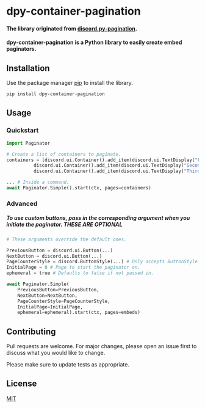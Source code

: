 # dpy-container-pagination

#### The library originated from [discord.py-pagination](https://github.com/soosBot-com/Pagination).

#### dpy-container-pagination is a Python library to easily create embed paginators.

## Installation

Use the package manager [pip](https://pip.pypa.io/en/stable/) to install the library.

```bash
pip install dpy-container-pagination
```

## Usage

### Quickstart

```python
import Paginator

# Create a list of containers to paginate.
containers = [discord.ui.Container().add_item(discord.ui.TextDisplay("First container")),
          discord.ui.Container().add_item(discord.ui.TextDisplay("Second container")),
          discord.ui.Container().add_item(discord.ui.TextDisplay("Third container"))]

... # Inside a command.
await Paginator.Simple().start(ctx, pages=containers)
```

### Advanced

##### To use custom buttons, pass in the corresponding argument when you initiate the paginator. **THESE ARE OPTIONAL**

```python
# These arguments override the default ones.

PreviousButton = discord.ui.Button(...)
NextButton = discord.ui.Button(...)
PageCounterStyle = discord.ButtonStyle(...) # Only accepts ButtonStyle instead of Button
InitialPage = 0 # Page to start the paginator on.
ephemeral = true # Defaults to false if not passed in.

await Paginator.Simple(
    PreviousButton=PreviousButton,
    NextButton=NextButton,
    PageCounterStyle=PageCounterStyle,
    InitialPage=InitialPage,
    ephemeral=ephemeral).start(ctx, pages=embeds)
```

## Contributing

Pull requests are welcome. For major changes, please open an issue first to discuss what you would like to change.

Please make sure to update tests as appropriate.

## License

[MIT](https://choosealicense.com/licenses/mit/)
